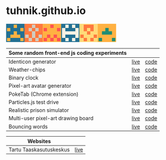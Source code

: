 # tuhnik.github.io
<img src="https://github.com/tuhnik/tuhnik.github.io/blob/master/identicon/img/img.png?raw=true" height="50">

| Some random front-end js coding experiments | | |
|---|---|---|
| Identicon generator | [live](https://tuhnik.github.io/identicon/) | [code](https://github.com/tuhnik/tuhnik.github.io/tree/master/identicon) |
| Weather-chips | [live](https://tuhnik.github.io/weather-chips) | [code](https://github.com/tuhnik/tuhnik.github.io/tree/master/weather-chips) |
| Binary clock | [live](https://tuhnik.github.io/bin-clock/) | [code](https://github.com/tuhnik/tuhnik.github.io/tree/master/bin-clock) |
| Pixel-art avatar generator | [live](https://tuhnik.github.io/pixel-avatar-generator/) | [code](https://github.com/tuhnik/tuhnik.github.io/tree/master/pixel-avatar-generator) |
| PokeTab (Chrome extension) | [live](https://tuhnik.github.io/poketab/) | [code](https://github.com/tuhnik/tuhnik.github.io/tree/master/poketab) |
| Particles.js test drive | [live](https://tuhnik.github.io/particles/) | [code](https://github.com/tuhnik/tuhnik.github.io/tree/master/particles) |
| Realistic prison simulator | [live](https://tuhnik.github.io/prison-simulator/) | [code](https://github.com/tuhnik/tuhnik.github.io/tree/master/prison-simulator) |
| Multi-user pixel-art drawing board | [live](http://leib.duckdns.org/pix) | [code](https://github.com/tuhnik/tuhnik.github.io/tree/master/pixel-board) |
| Bouncing words | [live](https://tuhnik.github.io/bouncing-words/) | [code](https://github.com/tuhnik/tuhnik.github.io/tree/master/bouncing-words) |


| Websites | |
|---|---|
| Tartu Taaskasutuskeskus| [live](http://taaskasutuskeskus.ee/) |